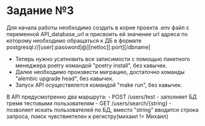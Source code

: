# Задание №3

Для начала работы необходимо создать в корне проекта .env файл с переменной 
API_database_url и присвоить ей значение url адреса по которому необходимо обращаться к ДБ в формате postgresql://[user[:password]@][netloc][:port][/dbname]

- Теперь нужно усатновить все записимости с помощью пакетного менеджера poetry командой "poetry install", без кавычек.
- Далее необходимо произвести миграцию, достаточно команды "alembic upgrade head", без кавычек.
- Запуск API осуществялется командой "make run", без кавычек.

В API предусмотренно два маршрута:
    - POST /users/test - заполняет БД тремя тестовыми пользователям
    - GET /users/search/{string} - позволяет искать пользователей по БД, вместо "string" вводится строка запроса, поиск чувствиетелен к регистру(михаил != Михаил)